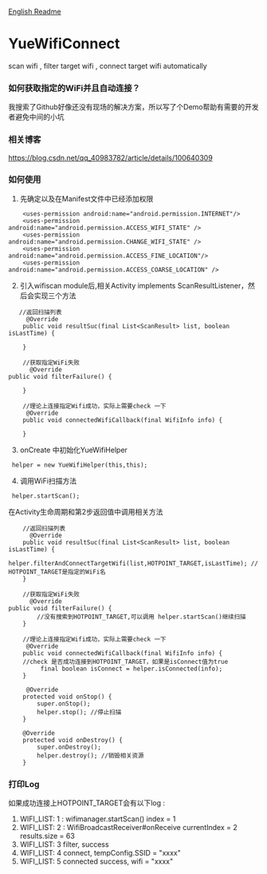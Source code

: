 
[English Readme](https://github.com/larrySmile02/YueWifiConnect/blob/master/README_EN.md)
# YueWifiConnect
scan wifi , filter target wifi , connect target wifi automatically

### 如何获取指定的WiFi并且自动连接？
我搜索了Github好像还没有现场的解决方案，所以写了个Demo帮助有需要的开发者避免中间的小坑

### 相关博客
 https://blog.csdn.net/qq_40983782/article/details/100640309
### 如何使用
1. 先确定以及在Manifest文件中已经添加权限

```
    <uses-permission android:name="android.permission.INTERNET"/>
    <uses-permission android:name="android.permission.ACCESS_WIFI_STATE" />
    <uses-permission android:name="android.permission.CHANGE_WIFI_STATE" />
    <uses-permission android:name="android.permission.ACCESS_FINE_LOCATION"/>
    <uses-permission android:name="android.permission.ACCESS_COARSE_LOCATION" />
```

2. 引入wifiscan module后,相关Activity implements ScanResultListener，然后会实现三个方法


```
   //返回扫描列表
     @Override
    public void resultSuc(final List<ScanResult> list, boolean isLastTime) {
        
    }
    
    //获取指定WiFi失败
      @Override
public void filterFailure() {
        
    }
    
    //理论上连接指定Wifi成功，实际上需要check 一下
     @Override
    public void connectedWifiCallback(final WifiInfo info) {
        
    }
```
3. onCreate 中初始化YueWifiHelper

```
 helper = new YueWifiHelper(this,this);
```
4. 调用WiFi扫描方法

 
```
 helper.startScan();
```

在Activity生命周期和第2步返回值中调用相关方法
```
    //返回扫描列表
      @Override
    public void resultSuc(final List<ScanResult> list, boolean isLastTime) {
         helper.filterAndConnectTargetWifi(list,HOTPOINT_TARGET,isLastTime); // HOTPOINT_TARGET是指定的WiFi名
    }
    
    //获取指定WiFi失败
      @Override
public void filterFailure() {
        //没有搜索到HOTPOINT_TARGET,可以调用 helper.startScan()继续扫描
    }
    
    //理论上连接指定Wifi成功，实际上需要check 一下
     @Override
    public void connectedWifiCallback(final WifiInfo info) {
    //check 是否成功连接到HOTPOINT_TARGET，如果是isConnect值为true
         final boolean isConnect = helper.isConnected(info);
    }
    
     @Override
    protected void onStop() {
        super.onStop();
        helper.stop(); //停止扫描
    }

    @Override
    protected void onDestroy() {
        super.onDestroy();
        helper.destroy(); //销毁相关资源
    }
```

### 打印Log
如果成功连接上HOTPOINT_TARGET会有以下log : 
1. WIFI_LIST: 1 :  wifimanager.startScan() index = 1
2. WIFI_LIST: 2 :  WifiBroadcastReceiver#onReceive currentIndex = 2 results.size = 63
3. WIFI_LIST: 3 filter, success
4. WIFI_LIST: 4 connect, tempConfig.SSID = "xxxx"
5. WIFI_LIST: 5 connected success,  wifi  = "xxxx"
